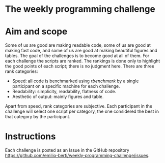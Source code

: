 # The weekly programming challenge

# Aim and scope
Some of us are good are making readable code, some of us are good at making fast code, and some of us are good at making beautiful figures and tables. The goal of the challenges is to become good at all of them. For each challenge the scripts are ranked. The rankings is done only to highlight the good points of each script; there is no judgment here. There are three rank categories: 
  * Speed: all code is benchmarked using *rbenchmark* by a single participant on a specific machine for each challenge.
  * Readability: simplicity, readability, flatness of code.
  * Aesthetic of output: mainly figures and table.
  
Apart from speed, rank categories are subjective. Each participant in the challenge will select one script per category, the one considered the best in that category by the participant. 

# Instructions
Each challenge is posted as an Issue in the GitHub repository https://github.com/emilio-berti/weekly-programming-challenge/issues. 

